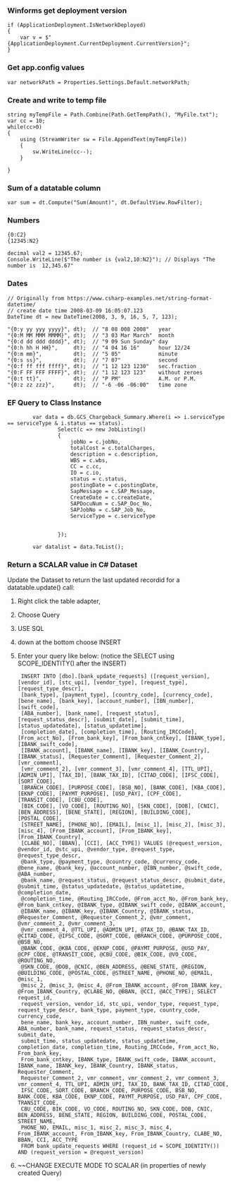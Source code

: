 ### Winforms get deployment version
    if (ApplicationDeployment.IsNetworkDeployed) 
    {
        var v = $"{ApplicationDeployment.CurrentDeployment.CurrentVersion}";
    }

### Get app.config values
    var networkPath = Properties.Settings.Default.networkPath;

### Create and write to temp file
    string myTempFile = Path.Combine(Path.GetTempPath(), "MyFile.txt");
    var cc = 10;
    while(cc>0)
    {
        using (StreamWriter sw = File.AppendText(myTempFile))
        {
            sw.WriteLine(cc--);
        }

    }
    
### Sum of a datatable column
    var sum = dt.Compute("Sum(Amount)", dt.DefaultView.RowFilter);
 
### Numbers
    {0:C2}
    {12345:N2}
    
    decimal val2 = 12345.67;
    Console.WriteLine($"The number is {val2,10:N2}"); // Displays "The number is  12,345.67"

    

### Dates
    // Originally from https://www.csharp-examples.net/string-format-datetime/
    // create date time 2008-03-09 16:05:07.123
    DateTime dt = new DateTime(2008, 3, 9, 16, 5, 7, 123);

    "{0:y yy yyy yyyy}", dt);  // "8 08 008 2008"   year
    "{0:M MM MMM MMMM}", dt);  // "3 03 Mar March"  month
    "{0:d dd ddd dddd}", dt);  // "9 09 Sun Sunday" day
    "{0:h hh H HH}",     dt);  // "4 04 16 16"      hour 12/24
    "{0:m mm}",          dt);  // "5 05"            minute
    "{0:s ss}",          dt);  // "7 07"            second
    "{0:f ff fff ffff}", dt);  // "1 12 123 1230"   sec.fraction
    "{0:F FF FFF FFFF}", dt);  // "1 12 123 123"    without zeroes
    "{0:t tt}",          dt);  // "P PM"            A.M. or P.M.
    "{0:z zz zzz}",      dt);  // "-6 -06 -06:00"   time zone

### EF Query to Class Instance

            var data = db.GCS_Chargeback_Summary.Where(i => i.serviceType == serviceType & i.status == status).
                    Select(c => new JobListing()
                    {
                        jobNo = c.jobNo,
                        totalCost = c.totalCharges,
                        description = c.description,
                        WBS = c.wbs,
                        CC = c.cc,
                        IO = c.io,
                        status = c.status,
                        postingDate = c.postingDate,
                        SapMessage = c.SAP_Message,
                        CreateDate = c.createDate,
                        SAPDocuNum = c.SAP_Doc_No,
                        SAPJobNo = c.SAP_Job_No,
                        ServiceType = c.serviceType


                    });

            var datalist = data.ToList();

### Return a SCALAR value in C# Dataset

Update the Dataset to return the last updated recordid for a datatable.update() call:
1) Right click the table adapter,
2) Choose Query
3) USE SQL
4) down at the bottom choose INSERT
5) Enter your query like below: (notice the SELECT using SCOPE_IDENTITY() after the INSERT)
         
        INSERT INTO [dbo].[bank_update_requests] ([request_version], [vendor_id], [stc_upi], [vendor_type], [request_type], [request_type_descr], 
        [bank_type], [payment_type], [country_code], [currency_code], [bene_name], [bank_key], [account_number], [IBN_number], [swift_code], 
        [ABA_number], [bank_name], [request_status], [request_status_descr], [submit_date], [submit_time], [status_updatedate], [status_updatetime], 
        [completion_date], [completion_time], [Routing_IRCCode], [From_acct_No], [From_bank_key], [From_bank_cntkey], [IBANK_type], [IBANK_swift_code], 
        [IBANK_account], [IBANK_name], [IBANK_key], [IBANK_Country], [IBANK_status], [Requester_Comment], [Requester_Comment_2], [vmr_comment], 
        [vmr_comment_2], [vmr_comment_3], [vmr_comment_4], [TTL_UPI], [ADMIN_UPI], [TAX_ID], [BANK_TAX_ID], [CITAD_CODE], [IFSC_CODE], [SORT_CODE], 
        [BRANCH_CODE], [PURPOSE_CODE], [BSB_NO], [BANK_CODE], [KBA_CODE], [EKNP_CODE], [PAYMT_PURPOSE], [USD_PAY], [CPF_CODE], [TRANSIT_CODE], [CBU_CODE], 
        [BIK_CODE], [VO_CODE], [ROUTING_NO], [SKN_CODE], [DOB], [CNIC], [BEN_ADDRESS], [BENE_STATE], [REGION], [BUILDING_CODE], [POSTAL_CODE], 
        [STREET_NAME], [PHONE_NO], [EMAIL], [misc_1], [misc_2], [misc_3], [misc_4], [From_IBANK_account], [From_IBANK_key], [From_IBANK_Country],
        [CLABE_NO], [BBAN], [CCI], [ACC_TYPE]) VALUES (@request_version, @vendor_id, @stc_upi, @vendor_type, @request_type, @request_type_descr,
        @bank_type, @payment_type, @country_code, @currency_code, @bene_name, @bank_key, @account_number, @IBN_number, @swift_code, @ABA_number,
        @bank_name, @request_status, @request_status_descr, @submit_date, @submit_time, @status_updatedate, @status_updatetime, @completion_date,
        @completion_time, @Routing_IRCCode, @From_acct_No, @From_bank_key, @From_bank_cntkey, @IBANK_type, @IBANK_swift_code, @IBANK_account, 
        @IBANK_name, @IBANK_key, @IBANK_Country, @IBANK_status, @Requester_Comment, @Requester_Comment_2, @vmr_comment, @vmr_comment_2, @vmr_comment_3, 
        @vmr_comment_4, @TTL_UPI, @ADMIN_UPI, @TAX_ID, @BANK_TAX_ID, @CITAD_CODE, @IFSC_CODE, @SORT_CODE, @BRANCH_CODE, @PURPOSE_CODE, @BSB_NO, 
        @BANK_CODE, @KBA_CODE, @EKNP_CODE, @PAYMT_PURPOSE, @USD_PAY, @CPF_CODE, @TRANSIT_CODE, @CBU_CODE, @BIK_CODE, @VO_CODE, @ROUTING_NO,
        @SKN_CODE, @DOB, @CNIC, @BEN_ADDRESS, @BENE_STATE, @REGION, @BUILDING_CODE, @POSTAL_CODE, @STREET_NAME, @PHONE_NO, @EMAIL, @misc_1,
        @misc_2, @misc_3, @misc_4, @From_IBANK_account, @From_IBANK_key, @From_IBANK_Country, @CLABE_NO, @BBAN, @CCI, @ACC_TYPE); SELECT request_id, 
        request_version, vendor_id, stc_upi, vendor_type, request_type, request_type_descr, bank_type, payment_type, country_code, currency_code,
        bene_name, bank_key, account_number, IBN_number, swift_code, ABA_number, bank_name, request_status, request_status_descr, submit_date, 
        submit_time, status_updatedate, status_updatetime, completion_date, completion_time, Routing_IRCCode, From_acct_No, From_bank_key, 
        From_bank_cntkey, IBANK_type, IBANK_swift_code, IBANK_account, IBANK_name, IBANK_key, IBANK_Country, IBANK_status, Requester_Comment, 
        Requester_Comment_2, vmr_comment, vmr_comment_2, vmr_comment_3, vmr_comment_4, TTL_UPI, ADMIN_UPI, TAX_ID, BANK_TAX_ID, CITAD_CODE, 
        IFSC_CODE, SORT_CODE, BRANCH_CODE, PURPOSE_CODE, BSB_NO, BANK_CODE, KBA_CODE, EKNP_CODE, PAYMT_PURPOSE, USD_PAY, CPF_CODE, TRANSIT_CODE, 
        CBU_CODE, BIK_CODE, VO_CODE, ROUTING_NO, SKN_CODE, DOB, CNIC, BEN_ADDRESS, BENE_STATE, REGION, BUILDING_CODE, POSTAL_CODE, STREET_NAME, 
        PHONE_NO, EMAIL, misc_1, misc_2, misc_3, misc_4, From_IBANK_account, From_IBANK_key, From_IBANK_Country, CLABE_NO, BBAN, CCI, ACC_TYPE 
        FROM bank_update_requests WHERE (request_id = SCOPE_IDENTITY()) AND (request_version = @request_version)

6) ~~CHANGE EXECUTE MODE TO SCALAR (in properties of newly created Query)
